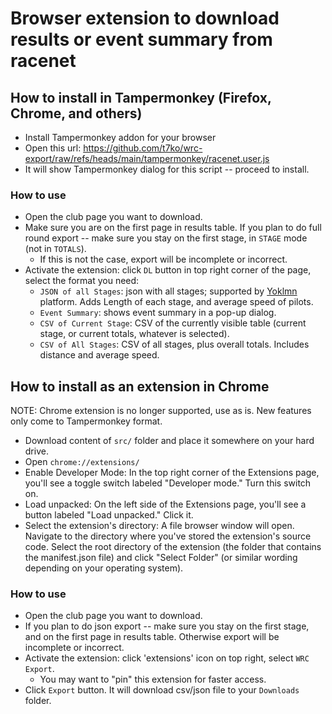 
# Browser extension to download results or event summary from racenet

## How to install in Tampermonkey (Firefox, Chrome, and others)

* Install Tampermonkey addon for your browser
* Open this url:
  https://github.com/t7ko/wrc-export/raw/refs/heads/main/tampermonkey/racenet.user.js
* It will show Tampermonkey dialog for this script -- proceed to install.


### How to use

* Open the club page you want to download.
* Make sure you are on the first page in results table. If you plan to do full
  round export -- make sure you stay on the first stage, in `STAGE` mode (not
  in `TOTALS`).
   * If this is not the case, export will be incomplete or incorrect.
* Activate the extension: click `DL` button in top right corner of the page,
  select the format you need:
   * `JSON of all Stages`: json with all stages; supported by
     [Yoklmn](https://yoklmnracing.ru/championships/game/29) platform.  Adds
     Length of each stage, and average speed of pilots.
   * `Event Summary`: shows event summary in a pop-up dialog.
   * `CSV of Current Stage`: CSV of the currently visible table (current
     stage, or current totals, whatever is selected).
   * `CSV of All Stages`: CSV of all stages, plus overall totals.  Includes
     distance and average speed.


## How to install as an extension in Chrome

NOTE: Chrome extension is no longer supported, use as is. New features only
come to Tampermonkey format.

* Download content of `src/` folder and place it somewhere on your hard drive.
* Open `chrome://extensions/`
* Enable Developer Mode: In the top right corner of the Extensions page,
  you'll see a toggle switch labeled "Developer mode." Turn this switch on.
* Load unpacked: On the left side of the Extensions page, you'll see a
  button labeled "Load unpacked." Click it.
* Select the extension's directory: A file browser window will open. Navigate
  to the directory where you've stored the extension's source code.  Select
  the root directory of the extension (the folder that contains the
  manifest.json file) and click "Select Folder" (or similar wording depending
  on your operating system).


### How to use

* Open the club page you want to download.
* If you plan to do json export -- make sure you stay on the first stage, and
  on the first page in results table.  Otherwise export will be incomplete or
  incorrect.
* Activate the extension: click 'extensions' icon on top right, select `WRC Export`.
   * You may want to "pin" this extension for faster access.
* Click `Export` button.  It will download csv/json file to your `Downloads` folder.

